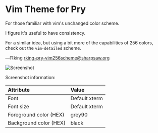 Vim Theme for Pry
=================

For those familiar with vim's unchanged color scheme.

I figure it's useful to have consistency.

For a similar idea, but using a bit more of the capabilities of 256 colors,
check out the `vim-detailed` scheme.

—☈king <rking-pry-vim256scheme@sharpsaw.org>

![Screenshot](/kyrylo/pry-theme-collection/raw/master/vim-default/screenshot.png)

Screenshot information:

| Attribute              | Value
|:-----------------------|:----------------------
| Font                   | Default xterm
| Font size              | Default xterm
| Foreground color (HEX) | grey90
| Background color (HEX) | black
